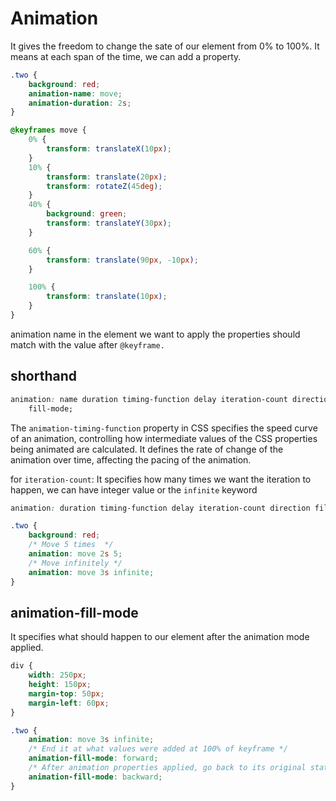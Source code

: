 # Animation

It gives the freedom to change the sate of our element from 0% to 100%.
It means at each span of the time, we can add a property.

```css
.two {
	background: red;
	animation-name: move;
	animation-duration: 2s;
}

@keyframes move {
	0% {
		transform: translateX(10px);
	}
	10% {
		transform: translate(20px);
		transform: rotateZ(45deg);
	}
	40% {
		background: green;
		transform: translateY(30px);
	}

	60% {
		transform: translate(90px, -10px);
	}

	100% {
		transform: translate(10px);
	}
}
```

animation name in the element we want to apply the properties should match with the value after `@keyframe.`

## shorthand

```css
animation: name duration timing-function delay iteration-count direction
	fill-mode;
```

The `animation-timing-function` property in CSS specifies the speed curve of an animation, controlling how intermediate values of the CSS properties being animated are calculated. It defines the rate of change of the animation over time, affecting the pacing of the animation.

for `iteration-count`: It specifies how many times we want the iteration to happen, we can have integer value or the `infinite` keyword

```css
animation: duration timing-function delay iteration-count direction fill-mode;
```

```css
.two {
	background: red;
	/* Move 5 times  */
	animation: move 2s 5;
	/* Move infinitely */
	animation: move 3s infinite;
}
```

## animation-fill-mode

It specifies what should happen to our element after the animation mode applied.

```css
div {
	width: 250px;
	height: 150px;
	margin-top: 50px;
	margin-left: 60px;
}

.two {
	animation: move 3s infinite;
	/* End it at what values were added at 100% of keyframe */
	animation-fill-mode: forward;
	/* After animation properties applied, go back to its original state which is specified in div */
	animation-fill-mode: backward;
}
```
